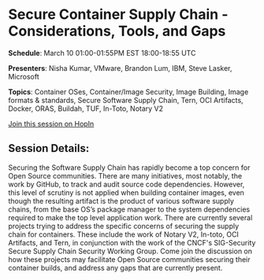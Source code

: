 # Secure Container Supply Chain - Considerations, Tools, and Gaps

**Schedule**: March 10 01:00-01:55PM EST 18:00-18:55 UTC

**Presenters**: Nisha Kumar, VMware, Brandon Lum, IBM, Steve Lasker, Microsoft

**Topics**: Container OSes, Container/Image Security, Image Building, Image formats & standards, Secure Software Supply Chain, Tern, OCI Artifacts, Docker, ORAS, Buildah, TUF, In-Toto, Notary V2

[Join this session on HopIn](https://hopin.com/events/container-plumbing-days)

## Session Details:

Securing the Software Supply Chain has rapidly become a top concern for Open Source communities. There are many initiatives, most notably, the work by GitHub, to track and audit source code dependencies. However, this level of scrutiny is not applied when building container images, even though the resulting artifact is the product of various software supply chains, from the base OS’s package manager to the system dependencies required to make the top level application work. There are currently several projects trying to address the specific concerns of securing the supply chain for containers. These include the work of Notary V2, In-toto, OCI Artifacts, and Tern, in conjunction with the work of the CNCF's SIG-Security Secure Supply Chain Security Working Group. Come join the discussion on how these projects may facilitate Open Source communities securing their container builds, and address any gaps that are currently present.
